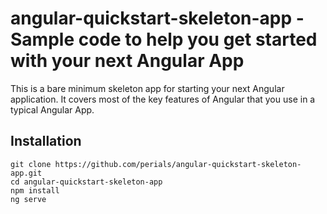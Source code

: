 # angular-quickstart-skeleton-app - Sample code to help you get started with your next Angular App

This is a bare minimum skeleton app for starting your next Angular application.
It covers most of the key features of Angular that you use in a typical Angular App. 

## Installation
```
git clone https://github.com/perials/angular-quickstart-skeleton-app.git
cd angular-quickstart-skeleton-app
npm install
ng serve
```
